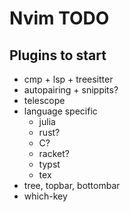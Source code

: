 # Nvim TODO

## Plugins to start
+ cmp + lsp + treesitter
+ autopairing + snippits?
+ telescope
+ language specific
    - julia
    - rust?
    - C?
    - racket?
    - typst
    - tex
+ tree, topbar, bottombar
+ which-key
